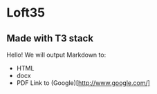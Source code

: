 # Loft35

## Made with T3 stack

Hello!
We will output Markdown to:

- HTML
- docx
- PDF
  Link to (Google)[http://www.google.com/]
